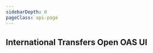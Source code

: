 ```yaml
---
sidebarDepth: 0
pageClass: api-page
---
```


## International Transfers Open OAS UI

<SwaggerComponent :url="'/swagger-files/mobile-money-api-specification-1.2.0-international-transfers.yaml'"/>